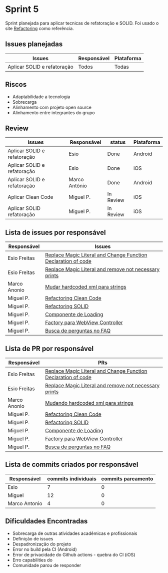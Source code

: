 # Sprint 5

Sprint planejada para aplicar tecnicas de refatoração e SOLID. Foi usado o site [Refactoring](https://refactoring.com/catalog/) como referência.

## Issues planejadas

| Issues                      | Responsável | Plataforma |
| --------------------------- | ----------- | ---------- |
| Aplicar SOLID e refatoração | Todos       | Todas      |

## Riscos

- Adaptabilidade a tecnologia
- Sobrecarga
- Alinhamento com projeto open source
- Alinhamento entre integrantes do grupo

## Review

| Issues                      | Responsável   | status    | Plataforma |
| --------------------------- | ------------- | --------- | ---------- |
| Aplicar SOLID e refatoração | Esio          | Done      | Android    |
| Aplicar SOLID e refatoração | Esio          | Done      | iOS        |
| Aplicar SOLID e refatoração | Marco Antônio | Done      | Android    |
| Aplicar Clean Code          | Miguel P.     | In Review | iOS        |
| Aplicar SOLID refatoração   | Miguel P.     | In Review | iOS        |

## Lista de issues por responsável

| Responsável  | Issues                                                                                                                              |
| ------------ | ----------------------------------------------------------------------------------------------------------------------------------- |
| Esio Freitas | [Replace Magic Literal and Change Function Declaration of code](https://github.com/Escola-em-Casa/android-escola-em-casa/issues/45) |
| Esio Freitas | [Replace Magic Literal and remove not necessary prints](https://github.com/Escola-em-Casa/ios-escola-em-casa/issues/20)             |
| Marco Anonio | [Mudar hardcoded xml para strings](https://github.com/Escola-em-Casa/android-escola-em-casa/issues/46)                              |
| Miguel P.    | [Refactoring Clean Code](https://github.com/Escola-em-Casa/ios-escola-em-casa/issues/21)                                            |
| Miguel P.    | [Refactoring SOLID](https://github.com/Escola-em-Casa/ios-escola-em-casa/issues/24)                                                 |
| Miguel P.    | [Componente de Loading](https://github.com/Escola-em-Casa/ios-escola-em-casa/issues/25)                                             |
| Miguel P.    | [Factory para WebView Controller](https://github.com/Escola-em-Casa/ios-escola-em-casa/issues/26)                                   |
| Miguel P.    | [Busca de perguntas no FAQ](https://github.com/Escola-em-Casa/ios-escola-em-casa/pull/23)                                           | 

## Lista de PR por responsável

| Responsável  | PRs                                                                                                                               |
| ------------ | --------------------------------------------------------------------------------------------------------------------------------- |
| Esio Freitas | [Replace Magic Literal and Change Function Declaration of code](https://github.com/Escola-em-Casa/android-escola-em-casa/pull/44) |
| Esio Freitas | [Replace Magic Literal and remove not necessary prints](https://github.com/Escola-em-Casa/ios-escola-em-casa/pull/19)             |
| Marco Anonio | [Mudando hardcoded xml para strings](https://github.com/Escola-em-Casa/android-escola-em-casa/pull/47)                            |
| Miguel P.    | [Refactoring Clean Code](https://github.com/Escola-em-Casa/ios-escola-em-casa/pull/22)                                            |
| Miguel P.    | [Refactoring SOLID](https://github.com/Escola-em-Casa/ios-escola-em-casa/pull/23)                                                 |
| Miguel P.    | [Componente de Loading](https://github.com/Escola-em-Casa/ios-escola-em-casa/pull/29)                                             |
| Miguel P.    | [Factory para WebView Controller](https://github.com/Escola-em-Casa/ios-escola-em-casa/pull/27)                                   |
| Miguel P.    | [Busca de perguntas no FAQ](https://github.com/Escola-em-Casa/ios-escola-em-casa/pull/28)                                         |

## Lista de commits criados por responsável

| Responsável | commits individuais | commits pareamento |
| ----------- | ------------------- | ------------------ |
| Esio        | 7                   | 0                  |
| Miguel      | 12                  | 0                  |
| Marco Antonio| 4                   | 0                  |

## Dificuldades Encontradas

- Sobrecarga de outras atividades acadêmicas e profissionais
- Definição de issues
- Despadronização do projeto
- Error no build pela CI (Android)
- Error de privacidade do Github actions - quebra do CI (iOS)
- Erro capabilities do
- Comunidade parou de responder
